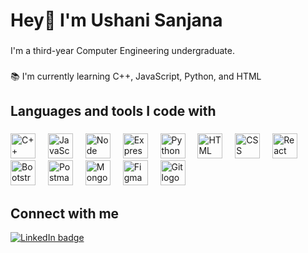 <h1 align="left">Hey👋 I'm Ushani Sanjana</h1>

###

<p align="left">I'm a third-year Computer Engineering undergraduate.</p>

###

<p align="left">📚 I'm currently learning C++, JavaScript, Python, and HTML</p>

###

<h2 align="left">Languages and tools I code with</h2>

###

<div align="left">
   <!-- C++ -->
  <img src="https://cdn.jsdelivr.net/gh/devicons/devicon/icons/cplusplus/cplusplus-original.svg" height="40" alt="C++ logo" />
  <img width="12" />
  <!-- JavaScript -->
  <img src="https://cdn.jsdelivr.net/gh/devicons/devicon/icons/javascript/javascript-original.svg" height="40" alt="JavaScript logo" />
  <img width="12" />

  <img src="https://cdn.jsdelivr.net/gh/devicons/devicon/icons/nodejs/nodejs-original.svg" height="40" alt="Node logo" />
<img width="12" />

<img src="https://cdn.jsdelivr.net/gh/devicons/devicon/icons/express/express-original.svg" height="40" alt="Express logo" />
<img width="12" />

   <!-- Python -->
  <img src="https://cdn.jsdelivr.net/gh/devicons/devicon/icons/python/python-original.svg" height="40" alt="Python logo" />
  <img width="12" />
  
  <!-- HTML -->
  <img src="https://cdn.jsdelivr.net/gh/devicons/devicon/icons/html5/html5-original.svg" height="40" alt="HTML logo" />
  <img width="12" />

   <!-- CSS -->
<img src="https://cdn.jsdelivr.net/gh/devicons/devicon/icons/css3/css3-original.svg" height="40" alt="CSS logo" />
<img width="12" />
  
 <!-- React Native -->
  <img src="https://cdn.jsdelivr.net/gh/devicons/devicon/icons/react/react-original.svg" height="40" alt="React Native logo" />
  <img width="12" />

 

<!-- Bootstrap -->
<img src="https://cdn.jsdelivr.net/gh/devicons/devicon/icons/bootstrap/bootstrap-original.svg" height="40" alt="Bootstrap logo" />
<img width="12" />

<!-- Postman -->
<img src="https://cdn.jsdelivr.net/gh/devicons/devicon/icons/postman/postman-original.svg" height="40" alt="Postman logo" />
<img width="12" />
 
  
  <!-- MongoDB -->
  <img src="https://cdn.jsdelivr.net/gh/devicons/devicon/icons/mongodb/mongodb-original.svg" height="40" alt="MongoDB logo" />
  <img width="12" />

  <!-- Figma -->
<img src="https://cdn.jsdelivr.net/gh/devicons/devicon/icons/figma/figma-original.svg" height="40" alt="Figma logo" />
<img width="12" />

<!-- Git -->
<img src="https://cdn.jsdelivr.net/gh/devicons/devicon/icons/git/git-original.svg" height="40" alt="Git logo" />
<img width="12" />
</div>

###

<h2 align="left">Connect with me</h2>


<div align="left">
  <!-- LinkedIn -->
  <a href="https://www.linkedin.com/in/your-linkedin-profile" target="_blank">
    <img src="https://img.shields.io/badge/Ushani_Sanjana-0077B5?logo=linkedin&logoColor=white&style=for-the-badge" alt="LinkedIn badge" />
  </a>
</div>
